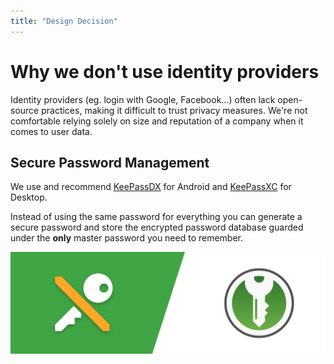 ```yaml
---
title: "Design Decision"
---
```


# Why we don't use identity providers

Identity providers (eg. login with Google, Facebook...) often lack open-source practices, making it difficult to trust privacy measures. 
We're not comfortable relying solely on size and reputation of a company when it comes to user data. 

## Secure Password Management

We use and recommend [KeePassDX](https://www.keepassdx.com/#download) for Android and [KeePassXC](https://keepassxc.org/) for Desktop.

Instead of using the same password for everything you can generate a secure password and store the encrypted password database guarded under the **only** master password you need to remember.

![](/images/keepass.png)
